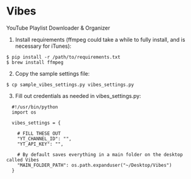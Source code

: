 # Vibes
YouTube Playlist Downloader &amp; Organizer

1) Install requirements (ffmpeg could take a while to fully install, and is necessary for iTunes):
```
$ pip install -r /path/to/requirements.txt
$ brew install ffmpeg
```
2) Copy the sample settings file:
```
$ cp sample_vibes_settings.py vibes_settings.py
```
3) Fill out credentials as needed in vibes_settings.py:
```
  #!/usr/bin/python
  import os

  vibes_settings = {

    # FILL THESE OUT
    "YT_CHANNEL_ID": "",
    "YT_API_KEY": "",

    # By default saves everything in a main folder on the desktop called Vibes
    "MAIN_FOLDER_PATH": os.path.expanduser("~/Desktop/Vibes")
  }
```
